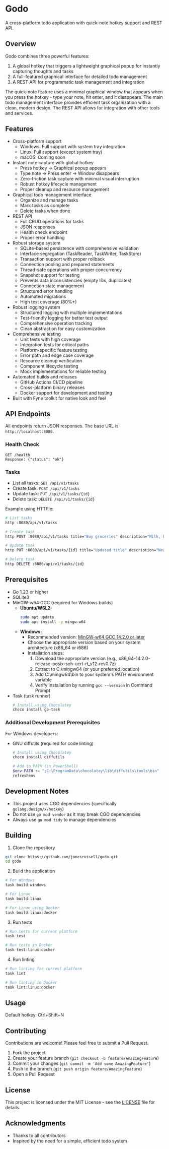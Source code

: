 # Godo

A cross-platform todo application with quick-note hotkey support and REST API.

## Overview

Godo combines three powerful features:
1. A global hotkey that triggers a lightweight graphical popup for instantly capturing thoughts and tasks
2. A full-featured graphical interface for detailed todo management
3. A REST API for programmatic task management and integration

The quick-note feature uses a minimal graphical window that appears when you press the hotkey - type your note, hit enter, and it disappears. The main todo management interface provides efficient task organization with a clean, modern design. The REST API allows for integration with other tools and services.

## Features

- Cross-platform support
  - Windows: Full support with system tray integration
  - Linux: Full support (except system tray)
  - macOS: Coming soon
- Instant note capture with global hotkey
  - Press hotkey → Graphical popup appears
  - Type note → Press enter → Window disappears
  - Zero-friction task capture with minimal visual interruption
  - Robust hotkey lifecycle management
  - Proper cleanup and resource management
- Graphical todo management interface
  - Organize and manage tasks
  - Mark tasks as complete
  - Delete tasks when done
- REST API
  - Full CRUD operations for tasks
  - JSON responses
  - Health check endpoint
  - Proper error handling
- Robust storage system
  - SQLite-based persistence with comprehensive validation
  - Interface segregation (TaskReader, TaskWriter, TaskStore)
  - Transaction support with proper rollback
  - Connection pooling and prepared statements
  - Thread-safe operations with proper concurrency
  - Snapshot support for testing
  - Prevents data inconsistencies (empty IDs, duplicates)
  - Connection state management
  - Structured error handling
  - Automated migrations
  - High test coverage (80%+)
- Robust logging system
  - Structured logging with multiple implementations
  - Test-friendly logging for better test output
  - Comprehensive operation tracking
  - Clean abstraction for easy customization
- Comprehensive testing
  - Unit tests with high coverage
  - Integration tests for critical paths
  - Platform-specific feature testing
  - Error path and edge case coverage
  - Resource cleanup verification
  - Component lifecycle testing
  - Mock implementations for reliable testing
- Automated builds and releases
  - GitHub Actions CI/CD pipeline
  - Cross-platform binary releases
  - Docker support for development and testing
- Built with Fyne toolkit for native look and feel

## API Endpoints

All endpoints return JSON responses. The base URL is `http://localhost:8080`.

### Health Check
```
GET /health
Response: {"status": "ok"}
```

### Tasks
- List all tasks: `GET /api/v1/tasks`
- Create task: `POST /api/v1/tasks`
- Update task: `PUT /api/v1/tasks/{id}`
- Delete task: `DELETE /api/v1/tasks/{id}`

Example using HTTPie:
```bash
# List tasks
http :8080/api/v1/tasks

# Create task
http POST :8080/api/v1/tasks title="Buy groceries" description="Milk, bread, eggs"

# Update task
http PUT :8080/api/v1/tasks/{id} title="Updated title" description="New description"

# Delete task
http DELETE :8080/api/v1/tasks/{id}
```

## Prerequisites

- Go 1.23 or higher
- SQLite3
- MinGW-w64 GCC (required for Windows builds)
  - **Ubuntu/WSL2:**
    ```bash
    sudo apt update
    sudo apt install -y mingw-w64
    ```
  - **Windows:**
    - Recommended version: [MinGW-w64 GCC 14.2.0 or later](https://github.com/niXman/mingw-builds-binaries/releases)
    - Choose the appropriate version based on your system architecture (x86_64 or i686)
    - Installation steps:
      1. Download the appropriate version (e.g., x86_64-14.2.0-release-posix-seh-ucrt-rt_v12-rev0.7z)
      2. Extract to C:\mingw64 (or your preferred location)
      3. Add C:\mingw64\bin to your system's PATH environment variable
      4. Verify installation by running `gcc --version` in Command Prompt
- Task (task runner)
  ```powershell
  # Install using Chocolatey
  choco install go-task
  ```

### Additional Development Prerequisites

For Windows developers:
- GNU diffutils (required for code linting)
  ```powershell
  # Install using Chocolatey
  choco install diffutils
  
  # Add to PATH (in PowerShell)
  $env:PATH += ";C:\ProgramData\chocolatey\lib\diffutils\tools\bin"
  refreshenv
  ```

## Development Notes

- This project uses CGO dependencies (specifically `golang.design/x/hotkey`)
- Do not use `go mod vendor` as it may break CGO dependencies
- Always use `go mod tidy` to manage dependencies

## Building

1. Clone the repository
```bash
git clone https://github.com/jonesrussell/godo.git
cd godo
```

2. Build the application
```powershell
# For Windows
task build:windows

# For Linux
task build:linux

# For Linux using Docker
task build:linux:docker
```

3. Run tests
```powershell
# Run tests for current platform
task test

# Run tests in Docker
task test:linux:docker
```

4. Run linting
```powershell
# Run linting for current platform
task lint

# Run linting in Docker
task lint:linux:docker
```

## Usage

Default hotkey: Ctrl+Shift+N

## Contributing

Contributions are welcome! Please feel free to submit a Pull Request.

1. Fork the project
2. Create your feature branch (`git checkout -b feature/AmazingFeature`)
3. Commit your changes (`git commit -m 'Add some AmazingFeature'`)
4. Push to the branch (`git push origin feature/AmazingFeature`)
5. Open a Pull Request

## License

This project is licensed under the MIT License - see the [LICENSE](LICENSE) file for details.

## Acknowledgments

- Thanks to all contributors
- Inspired by the need for a simple, efficient todo system
